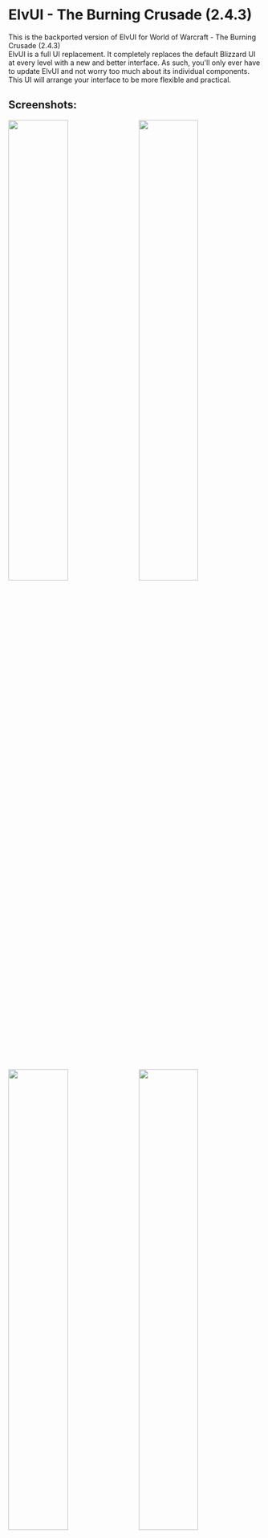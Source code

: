 # ElvUI - The Burning Crusade (2.4.3)
This is the backported version of ElvUI for World of Warcraft - The Burning Crusade (2.4.3)
<br />
ElvUI is a full UI replacement.
It completely replaces the default Blizzard UI at every level with a new and better interface.
As such, you'll only ever have to update ElvUI and not worry too much about its individual components.
This UI will arrange your interface to be more flexible and practical.

## Screenshots:

<img src="https://cloud.githubusercontent.com/assets/590348/22867052/f8d570ba-f190-11e6-9e4c-aee3adc16154.jpg" align="right" width="48.5%">
<img src="https://cloud.githubusercontent.com/assets/590348/22867049/f8d43506-f190-11e6-9a1c-019a9a190fd7.jpg" width="48.5%">
<img src="https://cloud.githubusercontent.com/assets/590348/22867050/f8d4f662-f190-11e6-9acd-fc83d7827bc0.jpg" align="right" width="48.5%">
<img src="https://cloud.githubusercontent.com/assets/590348/22944322/5d95a2b0-f301-11e6-81e3-52d1d619c850.jpg" width="48.5%">
<img src="https://user-images.githubusercontent.com/19589902/30231616-62e40f32-94f4-11e7-9712-a32f19719cd8.jpg" align="right" width="48.5%">
<img src="https://user-images.githubusercontent.com/19589902/30231617-62e74594-94f4-11e7-96e5-65d81991dcf1.jpg" width="48.5%">

## Plugins:

[ElvUI_AddOnSkins](https://github.com/ElvUI-TBC/ElvUI_AddOnSkins)
<br />
[ElvUI_AuraBarsMovers](https://github.com/ElvUI-TBC/ElvUI_AuraBarsMovers)
<br />
[ElvUI_BagControl](https://github.com/ElvUI-TBC/ElvUI_BagControl)
<br />
[ElvUI_CastBarOverlay](https://github.com/ElvUI-TBC/ElvUI_CastBarOverlay)
<br />
[ElvUI_CastBarSnap](https://github.com/ElvUI-TBC/ElvUI_CastBarSnap)
<br />
[ElvUI_ChannelAlerts](https://github.com/ElvUI-TBC/ElvUI_ChannelAlerts)
<br />
[ElvUI_CustomTweaks](https://github.com/ElvUI-TBC/ElvUI_CustomTweaks)
<br />
[ElvUI_DataTextBars](https://github.com/ElvUI-TBC/ElvUI_DataTextBars)
<br />
[ElvUI_Enhanced](https://github.com/ElvUI-TBC/ElvUI_Enhanced)
<br />
[ElvUI_EnhancedFriendsList](https://github.com/ElvUI-TBC/ElvUI_EnhancedFriendsList)
<br />
[ElvUI_ExtraActionBars](https://github.com/ElvUI-TBC/ElvUI_ExtraActionBars)
<br />
[ElvUI_FogOfWar](https://github.com/ElvUI-TBC/ElvUI_FogofWar)
<br />
[ElvUI_LocPlus](https://github.com/ElvUI-TBC/ElvUI_LocPlus)
<br />
[ElvUI_MicrobarEnhancement](https://github.com/ElvUI-TBC/ElvUI_MicrobarEnhancement)
<br />
[ElvUI_MinimapButtons](https://github.com/ElvUI-TBC/ElvUI_MinimapButtons)
<br />
[ElvUI_SwingBar](https://github.com/ElvUI-TBC/ElvUI_SwingBar)

-- Please Note: These plugins will not function without ElvUI installed.

Currently the aggro / threat highlights does not work on unitframes and nameplates. As a temporary fix you can get this plugin writen by [Tremolo4](https://github.com/Tremolo4)

[ElvUI_ThreatDisplayFix](https://github.com/Tremolo4/ElvUI_ThreatDisplayFix)

## Commands:

    /ec or /elvui     Toggle the configuration GUI.
    /rl or /reloadui  Reload the whole UI.
    /moveui           Open the movable frames options.
    /bgstats          Toggles Battleground datatexts to display info when inside a battleground.
    /hellokitty       Enables the Hello Kitty theme (can be reverted by repeating the command).
    /hellokittyfix    Fixes any colors or borders to default after using /hellokitty. Optional Use.
    /harlemshake      Enables Harlem Shake april fools joke. (DO THE HARLEM SHAKE!)
    /egrid            Toggles visibility of the grid for helping placement of thirdparty addons.
    /farmmode         Toggles the Minimap Farmmode.
    /in               The input of how many seconds you want a command to fire. 
                          usage: /in <seconds> <command>
                          example: /in 1.5 /say hi
    /enable           Enable an Addon. 
                          usage: /enable <addon>
                          example: /enable AtlasLoot
    /disable          Disable an Addon.
                          usage: /disable <addon>
                          example: /disable AtlasLoot
    
    ---------------------------------------------------------------------------------------------------------------
    -- Development ------------------------------------------------------------------------------------------------
    ---------------------------------------------------------------------------------------------------------------
    /etrace           Toggles events window.
    /luaerror on      Enable luaerrors.
    /luaerror off     Disable luaerrors.
    /cpuimpact        Toggles calculations of CPU Impact. Type /cpuimpact to get results when you are ready.
    /cpuusage         Calculates and dumps CPU usage differences (module: all, showall: false, minCalls: 15, delay: 5).
    /frame            Command to grab frame information when mouseing over a frame or when inputting the name.
                          usage: /frame (when mousing over frame) or /frame <name>
                          example: /frame WorldFrame
    /framelist        Dumps frame level information with children and parents. Also places info into copy box.
    /framestack       Toggles dynamic mouseover frame displaying frame name and level information.
    /resetui          If no argument is provided it will reset all frames to their default positions. 
                      If an argument is provided it will reset only that frame. 
                          example: /resetui uf (resets all unitframes)
                  

## Languages:

ElvUI supports and contains language specific code for the following gameclients:
* English (enUS)
* Korean (koKR)
* French (frFR)
* German (deDE)
* Chinese (zhCN)
* Spanish (esES)
* Russian (ruRU)

## FAQ:

### I would like to report a bug. What i need to do?
Make sure you're using the latest version of ElvUI
<br />
Describe your issue in as much detail as possible.
<br />
If your issue is graphical, please take some screenshots to illustrate it.
<br />
What were you doing when the problem occurred?
<br />
Explain how people can reproduce the issue.
<br />
The more info you provide, the better and faster support you will receive.

### I would like to request a feature. Where do I go?
This repository has been created to reproduce the original ElvUI functions.
<br />
If you want to request a feature, post in the [ElvUI_Enhanced](https://github.com/ElvUI-TBC/ElvUI_Enhanced/issues)

### I have a suggestion/problem with ElvUI_"PluginName". Where do I go?
Create an issue at the bug tracker of [ElvUI](https://github.com/ElvUI-TBC)_"PluginName" repository.

## FAQ RU:

### Я хочу сообщить о баге. Что мне нужно делать?
Убедитесь что вы используете последнюю версию ElvUI
<br />
Детально опишите свою проблему.
<br />
Если ваша проблема носит визуальный характер, пожалуйста предоставьте скриншоты.
<br />
Что вы делали, когда произошла ошибка?
<br />
Опишите, как можно воспроизвести эту ошибку.
<br />
Чем больше информации о проблемы вы предоставите, тем быстрее вам помогут.

### Я хотел бы попросить о добавлении возможности в ElvUI. Где написать?
Данный репозиторий создан с целью воспроизведения оригинального функционал ElvUI.
<br />
Запросы на добавление нового функционала рассматриваются в репозитории [ElvUI_Enhanced](https://github.com/ElvUI-TBC/ElvUI_Enhanced/issues)

### У меня проблема с ElvUI_"ИмяПлагина". Где написать?
Создайте запрос в репозитории баг-трекере [ElvUI](https://github.com/ElvUI-TBC)_"ИмяПлагина".
